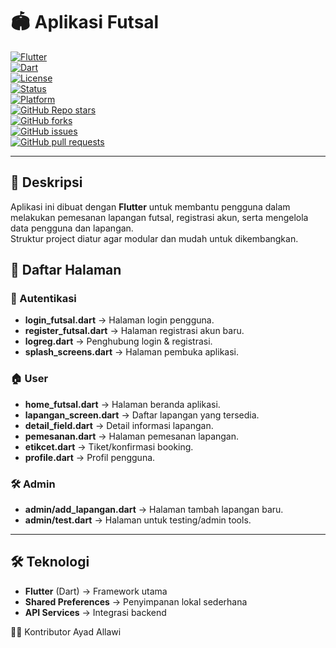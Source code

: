 # 🏟️ Aplikasi Futsal

[![Flutter](https://img.shields.io/badge/Flutter-3.x-blue?logo=flutter)](https://flutter.dev/)  
[![Dart](https://img.shields.io/badge/Dart-2.x-0175C2?logo=dart)](https://dart.dev/)  
[![License](https://img.shields.io/badge/License-MIT-green.svg)](LICENSE)  
[![Status](https://img.shields.io/badge/Status-Development-orange)](#)  
[![Platform](https://img.shields.io/badge/Platform-Android%20%7C%20iOS%20%7C%20Web-lightgrey?logo=flutter)](#)  
[![GitHub Repo stars](https://img.shields.io/github/stars/AyadAllawi/Apk-Futsal-Booking?style=social)](https://github.com/AyadAllawi/Apk-Futsal-Booking/stargazers)  
[![GitHub forks](https://img.shields.io/github/forks/AyadAllawi/Apk-Futsal-Booking?style=social)](https://github.com/AyadAllawi/Apk-Futsal-Booking/network/members)  
[![GitHub issues](https://img.shields.io/github/issues/AyadAllawi/Apk-Futsal-Booking)](https://github.com/AyadAllawi/Apk-Futsal-Booking/issues)  
[![GitHub pull requests](https://img.shields.io/github/issues-pr/AyadAllawi/Apk-Futsal-Booking)](https://github.com/AyadAllawi/Apk-Futsal-Booking/pulls)  

---

## 📌 Deskripsi
Aplikasi ini dibuat dengan **Flutter** untuk membantu pengguna dalam melakukan pemesanan lapangan futsal, registrasi akun, serta mengelola data pengguna dan lapangan.  
Struktur project diatur agar modular dan mudah untuk dikembangkan.

## 📱 Daftar Halaman

### 🔑 Autentikasi
- **login_futsal.dart** → Halaman login pengguna.  
- **register_futsal.dart** → Halaman registrasi akun baru.  
- **logreg.dart** → Penghubung login & registrasi.  
- **splash_screens.dart** → Halaman pembuka aplikasi.  

### 🏠 User
- **home_futsal.dart** → Halaman beranda aplikasi.  
- **lapangan_screen.dart** → Daftar lapangan yang tersedia.  
- **detail_field.dart** → Detail informasi lapangan.  
- **pemesanan.dart** → Halaman pemesanan lapangan.  
- **etikcet.dart** → Tiket/konfirmasi booking.  
- **profile.dart** → Profil pengguna.  

### 🛠️ Admin
- **admin/add_lapangan.dart** → Halaman tambah lapangan baru.  
- **admin/test.dart** → Halaman untuk testing/admin tools.  

---

## 🛠️ Teknologi
- **Flutter** (Dart) → Framework utama  
- **Shared Preferences** → Penyimpanan lokal sederhana  
- **API Services** → Integrasi backend  

👨‍💻 Kontributor
  Ayad Allawi


    


